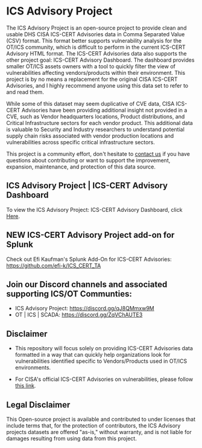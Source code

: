 # ICS Advisory Project ##
The ICS Advisory Project is an open-source project to provide clean and usable DHS CISA ICS-CERT Advisories data in Comma Separated Value (CSV) format. This format better supports vulnerability analysis for the OT/ICS community, which is difficult to perform in the current ICS-CERT Advisory HTML format. The ICS-CERT Advisories data also supports the other project goal: ICS-CERT Advisory Dashboard. The dashboard provides smaller OT/ICS assets owners with a tool to quickly filter the view of vulnerabilities affecting vendors/products within their environment. This project is by no means a replacement for the original CISA ICS-CERT Advisories, and I highly recommend anyone using this data set to refer to and read them.

While some of this dataset may seem duplicative of CVE data, CISA ICS-CERT Advisories have been providing additional insight not provided in a CVE, such as Vendor headquarters locations, Product distributions, and Critical Infrastructure sectors for each vendor product. This additional data is valuable to Security and Industry researchers to understand potential supply chain risks associated with vendor production locations and vulnerabilities across specific critical infrastructure sectors. 

This project is a community effort, don't hesitate to [contact us](mailto:icsadvisoryproj@icsadvisoryproject.com) if you have questions about contributing or want to support the improvement, expansion, maintenance, and protection of this data source.

## ICS Advisory Project | ICS-CERT Advisory Dashboard ##
To view the ICS Advisory Project: ICS-CERT Advisory Dashboard, click [Here](https://www.icsadvisoryproject.com/home).

## NEW ICS-CERT Advisory Project add-on for Splunk
Check out Efi Kaufman's Splunk Add-On for ICS-CERT Advisories: https://github.com/efi-k/ICS_CERT_TA

## Join our Discord channels and associated supporting ICS/OT Communties:
- ICS Advisory Project: https://discord.gg/qJ8QMmxw9M
- OT | ICS | SCADA: https://discord.gg/ZqVChAUTE3

## Disclaimer ##
- This repository will focus solely on providing ICS-CERT Advisories data formatted in a way that can quickly help organizations look for vulnerabilities identified specific to Vendors/Products used in OT/ICS environments.

- For CISA's official ICS-CERT Advisories on vulnerabilities, please follow [this link](https://www.cisa.gov/uscert/ics/advisories).

## Legal Disclaimer ##
This Open-source project is available and contributed to under licenses that include terms that, for the protection of contributors, the ICS Advisory projects datasets are offered "as-is," without warranty, and is not liable for damages resulting from using data from this project.

